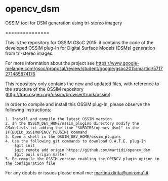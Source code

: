 opencv_dsm
==========

OSSIM tool for DSM generation using tri-stereo imagery

===============

This is the repository for OSSIM GSoC 2015: it contains the code of the developed OSSIM plug-In for Digital Surface Models (DSMs) generation from tri-stereo images.

For more information about the project see
https://www.google-melange.com/gsoc/proposal/review/student/google/gsoc2015/martidi/5717271485874176

This repository only contains the new and updated files, with reference to the structure of the OSSIM repository (http://trac.osgeo.org/ossim/browser/trunk/ossim).

In order to compile and install this OSSIM plug-In, please observe the following instructions:

	1. Install and compile the latest OSSIM version
	2. In the OSSIM_DEV_HOME/ossim_plugins directory modify the CMakeLists.txt adding the line "SUBDIRS(opencv_dsm)" in the IF(BUILD_OSSIMOPENCV_PLUGIN) command
	3. Open a shell in the OSSIM_DEV_HOME/ossim_plugins
	4. Use the following git commands to download D.A.T.E. plug-In
		$git init 
		$git remote add origin https://github.com/martidi/opencv_dsm
		$git pull origin master
	5. Re-compile the OSSIM version enabling the OPENCV plugin option in the configuration file
	
For any doubts or issues please email me: martina.dirita@uniroma1.it

